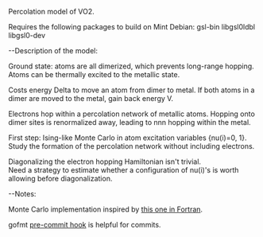 Percolation model of VO2.

Requires the following packages to build on Mint Debian:
gsl-bin
libgsl0ldbl
libgsl0-dev

--Description of the model:

Ground state: atoms are all dimerized, which prevents long-range hopping. 
Atoms can be thermally excited to the metallic state.

Costs energy Delta to move an atom from dimer to metal.
If both atoms in a dimer are moved to the metal, gain back energy V.

Electrons hop within a percolation network of metallic atoms.
Hopping onto dimer sites is renormalized away, leading to nnn hopping within
 the metal.

First step: Ising-like Monte Carlo in atom excitation variables {nu(i)=0, 1}.
Study the formation of the percolation network without including electrons.

Diagonalizing the electron hopping Hamiltonian isn't trivial.  
Need a strategy to estimate whether a configuration of nu(i)'s is worth allowing
 before diagonalization.

--Notes:

Monte Carlo implementation inspired by [this one in Fortran](http://fraden.brandeis.edu/courses/phys39/simulations/Student%20Ising%20Swarthmore.pdf).

gofmt [pre-commit hook](http://golang.tumblr.com/post/439868556/git-precommit-hook-for-gofmt) is helpful for commits.
